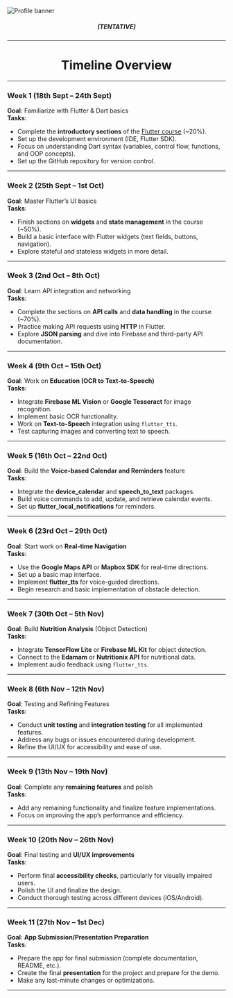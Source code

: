 ![Profile banner](https://i.imgur.com/xPkiNua.png)

<h5 align="center">(TENTATIVE)</h5>

---

<h1 align="center">Timeline Overview</h1>

---

### Week 1 (18th Sept – 24th Sept)
**Goal**: Familiarize with Flutter & Dart basics  
**Tasks**:
- Complete the **introductory sections** of the [Flutter course](https://www.udemy.com/course/el5hatib-flutter/?couponCode=ST11MT91624B) (~20%).
- Set up the development environment (IDE, Flutter SDK).
- Focus on understanding Dart syntax (variables, control flow, functions, and OOP concepts).
- Set up the GitHub repository for version control.

---

### Week 2 (25th Sept – 1st Oct)
**Goal**: Master Flutter’s UI basics  
**Tasks**:
- Finish sections on **widgets** and **state management** in the course (~50%).
- Build a basic interface with Flutter widgets (text fields, buttons, navigation).
- Explore stateful and stateless widgets in more detail.

---

### Week 3 (2nd Oct – 8th Oct)
**Goal**: Learn API integration and networking  
**Tasks**:
- Complete the sections on **API calls** and **data handling** in the course (~70%).
- Practice making API requests using **HTTP** in Flutter.
- Explore **JSON parsing** and dive into Firebase and third-party API documentation.

---

### Week 4 (9th Oct – 15th Oct)
**Goal**: Work on **Education (OCR to Text-to-Speech)**  
**Tasks**:
- Integrate **Firebase ML Vision** or **Google Tesseract** for image recognition.
- Implement basic OCR functionality.
- Work on **Text-to-Speech** integration using `flutter_tts`.
- Test capturing images and converting text to speech.

---

### Week 5 (16th Oct – 22nd Oct)
**Goal**: Build the **Voice-based Calendar and Reminders** feature  
**Tasks**:
- Integrate the **device_calendar** and **speech_to_text** packages.
- Build voice commands to add, update, and retrieve calendar events.
- Set up **flutter_local_notifications** for reminders.

---

### Week 6 (23rd Oct – 29th Oct)
**Goal**: Start work on **Real-time Navigation**  
**Tasks**:
- Use the **Google Maps API** or **Mapbox SDK** for real-time directions.
- Set up a basic map interface.
- Implement **flutter_tts** for voice-guided directions.
- Begin research and basic implementation of obstacle detection.

---

### Week 7 (30th Oct – 5th Nov)
**Goal**: Build **Nutrition Analysis** (Object Detection)  
**Tasks**:
- Integrate **TensorFlow Lite** or **Firebase ML Kit** for object detection.
- Connect to the **Edamam** or **Nutritionix API** for nutritional data.
- Implement audio feedback using `flutter_tts`.

---

### Week 8 (6th Nov – 12th Nov)
**Goal**: Testing and Refining Features  
**Tasks**:
- Conduct **unit testing** and **integration testing** for all implemented features.
- Address any bugs or issues encountered during development.
- Refine the UI/UX for accessibility and ease of use.

---

### Week 9 (13th Nov – 19th Nov)
**Goal**: Complete any **remaining features** and polish  
**Tasks**:
- Add any remaining functionality and finalize feature implementations.
- Focus on improving the app’s performance and efficiency.

---

### Week 10 (20th Nov – 26th Nov)
**Goal**: Final testing and **UI/UX improvements**  
**Tasks**:
- Perform final **accessibility checks**, particularly for visually impaired users.
- Polish the UI and finalize the design.
- Conduct thorough testing across different devices (iOS/Android).

---

### Week 11 (27th Nov – 1st Dec)
**Goal**: **App Submission/Presentation Preparation**  
**Tasks**:
- Prepare the app for final submission (complete documentation, README, etc.).
- Create the final **presentation** for the project and prepare for the demo.
- Make any last-minute changes or optimizations.

---